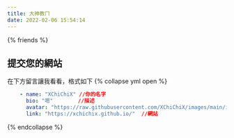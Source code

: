 ```yaml
---
title: 大神教ㄇ
date: 2022-02-06 15:54:14
---
```

{% friends %}
## 提交您的網站
在下方留言讓我看看，格式如下
{% collapse yml open %}
```yml
    - name: "XChiChiX" //你的名字
      bio: "嗯"        //描述
      avatar: "https://raw.githubusercontent.com/XChiChiX/images/main/img/marin.gif" //頭貼
      link: "https://xchichix.github.io/"  //網站
```
{% endcollapse %}
